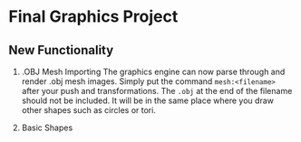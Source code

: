# Final Graphics Project  

##  New Functionality  

1. .OBJ Mesh Importing
The graphics engine can now parse through and render .obj mesh images. 
Simply put the command `mesh:<filename>` after your push and transformations.
The `.obj` at the end of the filename should not be included.
It will be in the same place where you draw other shapes such as circles or tori.

2. Basic Shapes

